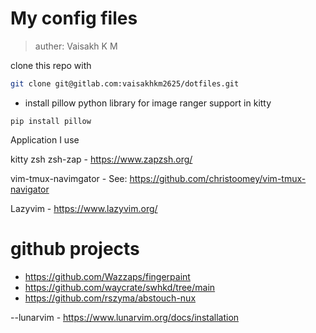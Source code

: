 # My config files
> auther: Vaisakh K M

clone this repo with
```sh
git clone git@gitlab.com:vaisakhkm2625/dotfiles.git 
```

- install pillow python library for image ranger support in kitty 
```
pip install pillow
```

Application I use

kitty
zsh
zsh-zap - https://www.zapzsh.org/

vim-tmux-navimgator - See: https://github.com/christoomey/vim-tmux-navigator

Lazyvim - https://www.lazyvim.org/


# github projects

- https://github.com/Wazzaps/fingerpaint
- https://github.com/waycrate/swhkd/tree/main
- https://github.com/rszyma/abstouch-nux



--lunarvim - https://www.lunarvim.org/docs/installation

